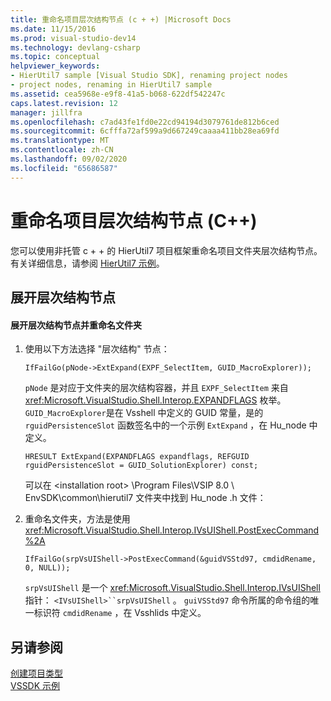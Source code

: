 ```yaml
---
title: 重命名项目层次结构节点 (c + +) |Microsoft Docs
ms.date: 11/15/2016
ms.prod: visual-studio-dev14
ms.technology: devlang-csharp
ms.topic: conceptual
helpviewer_keywords:
- HierUtil7 sample [Visual Studio SDK], renaming project nodes
- project nodes, renaming in HierUtil7 sample
ms.assetid: cea5968e-e9f8-41a5-b068-622df542247c
caps.latest.revision: 12
manager: jillfra
ms.openlocfilehash: c7ad43fe1fd0e22cd94194d3079761de812b6ced
ms.sourcegitcommit: 6cfffa72af599a9d667249caaaa411bb28ea69fd
ms.translationtype: MT
ms.contentlocale: zh-CN
ms.lasthandoff: 09/02/2020
ms.locfileid: "65686587"
---
```

# <a name="renaming-project-hierarchy-nodes-c"></a>重命名项目层次结构节点 (C++)
您可以使用非托管 c + + 的 HierUtil7 项目框架重命名项目文件夹层次结构节点。 有关详细信息，请参阅 [HierUtil7 示例](https://msdn.microsoft.com/29c15184-a70c-4813-86c2-fb1d47442d11)。  
  
## <a name="expanding-the-hierarchy-node"></a>展开层次结构节点  
  
#### <a name="to-expand-the-hierarchy-node-and-rename-the-folder"></a>展开层次结构节点并重命名文件夹  
  
1. 使用以下方法选择 "层次结构" 节点：  
  
    ```  
    IfFailGo(pNode->ExtExpand(EXPF_SelectItem, GUID_MacroExplorer));  
    ```  
  
     `pNode` 是对应于文件夹的层次结构容器，并且 `EXPF_SelectItem` 来自 <xref:Microsoft.VisualStudio.Shell.Interop.EXPANDFLAGS> 枚举。 `GUID_MacroExplorer`是在 Vsshell 中定义的 GUID 常量，是的 `rguidPersistenceSlot` 函数签名中的一个示例 `ExtExpand` ，在 Hu_node 中定义。  
  
    ```  
    HRESULT ExtExpand(EXPANDFLAGS expandflags, REFGUID rguidPersistenceSlot = GUID_SolutionExplorer) const;  
    ```  
  
     可以在 \<installation root> \Program Files\VSIP 8.0 \ EnvSDK\common\hierutil7 文件夹中找到 Hu_node .h 文件：  
  
2. 重命名文件夹，方法是使用 <xref:Microsoft.VisualStudio.Shell.Interop.IVsUIShell.PostExecCommand%2A>  
  
    ```  
    IfFailGo(srpVsUIShell->PostExecCommand(&guidVSStd97, cmdidRename, 0, NULL));  
    ```  
  
     `srpVsUIShell` 是一个 <xref:Microsoft.VisualStudio.Shell.Interop.IVsUIShell> 指针： `<IVsUIShell>``srpVsUIShell` 。 `guiVSStd97` 命令所属的命令组的唯一标识符 `cmdidRename` ，在 Vsshlids 中定义。  
  
## <a name="see-also"></a>另请参阅  
 [创建项目类型](../extensibility/internals/creating-project-types.md)   
 [VSSDK 示例](../misc/vssdk-samples.md)